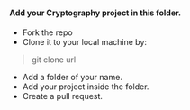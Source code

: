 #### Add your Cryptography project in this folder.
- Fork the repo
- Clone it to your local machine by: 
> git clone url
- Add a folder of your name.
- Add your project inside the folder.
- Create a pull request.
